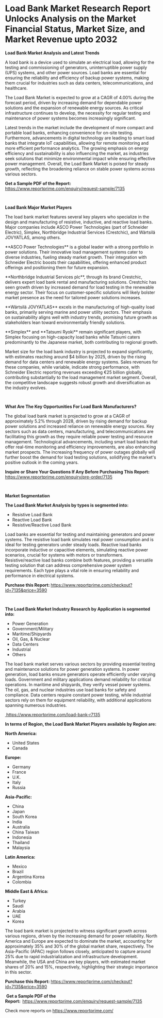 <p><h1>Load Bank Market Research Report Unlocks Analysis on the Market Financial Status, Market Size, and Market Revenue upto 2032</h1></p><p><strong>Load Bank Market Analysis and Latest Trends</strong></p>
<p><p>A load bank is a device used to simulate an electrical load, allowing for the testing and commissioning of generators, uninterruptible power supply (UPS) systems, and other power sources. Load banks are essential for ensuring the reliability and efficiency of backup power systems, making them crucial for industries such as data centers, telecommunications, and healthcare. </p><p>The Load Bank Market is expected to grow at a CAGR of 4.00% during the forecast period, driven by increasing demand for dependable power solutions and the expansion of renewable energy sources. As critical infrastructure continues to develop, the necessity for regular testing and maintenance of power systems becomes increasingly significant. </p><p>Latest trends in the market include the development of more compact and portable load banks, enhancing convenience for on-site testing. Furthermore, advancements in digital technology are leading to smart load banks that integrate IoT capabilities, allowing for remote monitoring and more efficient performance analytics. The growing emphasis on energy efficiency and sustainability is also influencing the market, as industries seek solutions that minimize environmental impact while ensuring effective power management. Overall, the Load Bank Market is poised for steady growth, reflecting the broadening reliance on stable power systems across various sectors.</p></p>
<p><strong>Get a Sample PDF of the Report:&nbsp;</strong> <a href="https://www.reportprime.com/enquiry/request-sample/7135?utm_campaign=3188&utm_medium=2&utm_source=Github&utm_content=ia&utm_term=19032025&utm_id=load-bank">https://www.reportprime.com/enquiry/request-sample/7135</a></p>
<p>&nbsp;</p>
<p><strong>Load Bank Major Market Players</strong></p>
<p><p>The load bank market features several key players who specialize in the design and manufacturing of resistive, inductive, and reactive load banks. Major companies include ASCO Power Technologies (part of Schneider Electric), Simplex, Northbridge Industrial Services (Crestchic), and Wärtsilä JOVYATLAS, among others.</p><p>**ASCO Power Technologies** is a global leader with a strong portfolio in power solutions. Their innovative load management systems cater to diverse industries, fueling steady market growth. Their integration with Schneider Electric boosts their capabilities, offering enhanced product offerings and positioning them for future expansion.</p><p>**Northbridge Industrial Services plc**, through its brand Crestchic, delivers expert load bank rental and manufacturing solutions. Crestchic has seen growth driven by increased demand for load testing in the renewable energy sector. Their focus on customer-specific solutions will likely bolster market presence as the need for tailored power solutions increases.</p><p>**Wärtsilä JOVYATLAS** excels in the manufacturing of high-quality load banks, primarily serving marine and power utility sectors. Their emphasis on sustainability aligns well with industry trends, promising future growth as stakeholders lean toward environmentally friendly solutions.</p><p>**Simplex** and **Tatsumi Ryoki** remain significant players, with Simplex focusing on high-capacity load banks while Tatsumi caters predominantly to the Japanese market, both contributing to regional growth.</p><p>Market size for the load bank industry is projected to expand significantly, with estimates reaching around $4 billion by 2025, driven by the rising demand for data centers and renewable energy systems. Sales revenues for these companies, while variable, indicate strong performance, with Schneider Electric reporting revenues exceeding €25 billion globally, contributing substantially to the load management market segment. Overall, the competitive landscape suggests robust growth and diversification as the industry evolves.</p></p>
<p>&nbsp;</p>
<p><strong>What Are The Key Opportunities For Load Bank Manufacturers?</strong></p>
<p><p>The global load bank market is projected to grow at a CAGR of approximately 5.2% through 2028, driven by rising demand for backup power solutions and increased reliance on renewable energy sources. Key sectors such as data centers, manufacturing, and telecommunications are facilitating this growth as they require reliable power testing and resource management. Technological advancements, including smart load banks that offer real-time monitoring and efficiency improvements, are also enhancing market prospects. The increasing frequency of power outages globally will further boost the demand for load testing solutions, solidifying the market's positive outlook in the coming years.</p></p>
<p><strong>Inquire or Share Your Questions If Any Before Purchasing This Report:</strong> <a href="https://www.reportprime.com/enquiry/pre-order/7135?utm_campaign=3188&utm_medium=2&utm_source=Github&utm_content=ia&utm_term=19032025&utm_id=load-bank">https://www.reportprime.com/enquiry/pre-order/7135</a></p>
<p>&nbsp;</p>
<p><strong>Market Segmentation</strong></p>
<p><strong>The Load Bank Market Analysis by types is segmented into:</strong></p>
<p><ul><li>Resistive Load Bank</li><li>Reactive Load Bank</li><li>Resistive/Reactive Load Bank</li></ul></p>
<p><p>Load banks are essential for testing and maintaining generators and power systems. The resistive load bank simulates real power consumption and is ideal for testing generators under steady loads. Reactive load banks incorporate inductive or capacitive elements, simulating reactive power scenarios, crucial for systems with motors or transformers. Resistive/reactive load banks combine both features, providing a versatile testing solution that can address comprehensive power system requirements. Each type plays a vital role in ensuring reliability and performance in electrical systems.</p></p>
<p><strong>Purchase this Report:&nbsp;</strong><a href="https://www.reportprime.com/checkout?id=7135&price=3590&utm_campaign=3188&utm_medium=2&utm_source=Github&utm_content=ia&utm_term=19032025&utm_id=load-bank">https://www.reportprime.com/checkout?id=7135&price=3590</a></p>
<p>&nbsp;</p>
<p><strong>The Load Bank Market Industry Research by Application is segmented into:</strong></p>
<p><ul><li>Power Generation</li><li>Government/Military</li><li>Maritime/Shipyards</li><li>Oil, Gas, & Nuclear</li><li>Data Centers</li><li>Industrial</li><li>Others</li></ul></p>
<p><p>The load bank market serves various sectors by providing essential testing and maintenance solutions for power generation systems. In power generation, load banks ensure generators operate efficiently under varying loads. Government and military applications demand reliability for critical operations. In maritime and shipyards, they verify vessel power systems. The oil, gas, and nuclear industries use load banks for safety and compliance. Data centers require constant power testing, while industrial sectors rely on them for equipment reliability, with additional applications spanning numerous industries.</p></p>
<p><a href="https://www.reportprime.com/load-bank-r7135?utm_campaign=3188&utm_medium=2&utm_source=Github&utm_content=ia&utm_term=19032025&utm_id=load-bank">&nbsp;https://www.reportprime.com/load-bank-r7135</a></p>
<p><strong>In terms of Region, the Load Bank Market Players available by Region are:</strong></p>
<p>
    <p> <strong> North America: </strong>
        <ul>
            <li>United States</li>
            <li>Canada</li>
        </ul>
        </p> 
    <p> <strong> Europe: </strong>
        <ul>
            <li>Germany</li>
            <li>France</li>
            <li>U.K.</li>
            <li>Italy</li>
            <li>Russia</li>
        </ul>
        </p> 
    <p> <strong> Asia-Pacific: </strong>
        <ul>
            <li>China</li>
            <li>Japan</li>
            <li>South Korea</li>
            <li>India</li>
            <li>Australia</li>
            <li>China Taiwan</li>
            <li>Indonesia</li>
            <li>Thailand</li>
            <li>Malaysia</li>
        </ul>
        </p> 
    <p> <strong> Latin America: </strong>
        <ul>
            <li>Mexico</li>
            <li>Brazil</li>
            <li>Argentina Korea</li>
            <li>Colombia</li>
        </ul>
        </p> 
    <p> <strong> Middle East & Africa: </strong>
        <ul>
            <li>Turkey</li>
            <li>Saudi</li>
            <li>Arabia</li>
            <li>UAE</li>
            <li>Korea</li>
        </ul>
    </p>
    </p>
<p><p>The load bank market is projected to witness significant growth across various regions, driven by the increasing demand for power reliability. North America and Europe are expected to dominate the market, accounting for approximately 35% and 30% of the global market share, respectively. The Asia-Pacific (APAC) region follows closely, anticipated to capture around 25% due to rapid industrialization and infrastructure development. Meanwhile, the USA and China are key players, with estimated market shares of 20% and 15%, respectively, highlighting their strategic importance in this sector.</p></p>
<p><strong>Purchase this Report: </strong><a href="https://www.reportprime.com/checkout?id=7135&price=3590&utm_campaign=3188&utm_medium=2&utm_source=Github&utm_content=ia&utm_term=19032025&utm_id=load-bank">https://www.reportprime.com/checkout?id=7135&price=3590</a></p>
<p>&nbsp;<strong>Get a Sample PDF of the Report:&nbsp;&nbsp;</strong><a href="https://www.reportprime.com/enquiry/request-sample/7135?utm_campaign=3188&utm_medium=2&utm_source=Github&utm_content=ia&utm_term=19032025&utm_id=load-bank">https://www.reportprime.com/enquiry/request-sample/7135</a></p>
<p><strong></strong></p>
<p>Check more reports on <a href="https://www.reportprime.com/?utm_campaign=3188&utm_medium=2&utm_source=Github&utm_content=ia&utm_term=19032025&utm_id=load-bank">https://www.reportprime.com/</a></p>